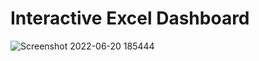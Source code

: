 # Interactive Excel Dashboard
![Screenshot 2022-06-20 185444](https://user-images.githubusercontent.com/91784043/174611756-6ab4cc61-c2de-4ac3-a9d4-76dc5da8ee65.png)
